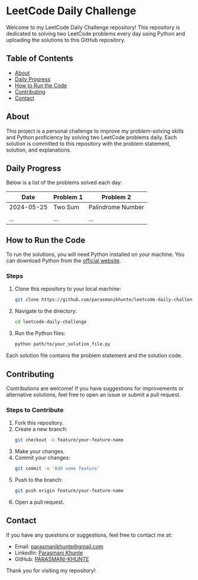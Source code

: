 # LeetCode Daily Challenge

Welcome to my LeetCode Daily Challenge repository! This repository is dedicated to solving two LeetCode problems every day using Python and uploading the solutions to this GitHub repository.

## Table of Contents

- [About](#about)
- [Daily Progress](#daily-progress)
- [How to Run the Code](#how-to-run-the-code)
- [Contributing](#contributing)
- [Contact](#contact)

## About

This project is a personal challenge to improve my problem-solving skills and Python proficiency by solving two LeetCode problems daily. Each solution is committed to this repository with the problem statement, solution, and explanations.

## Daily Progress

Below is a list of the problems solved each day:

| Date       | Problem 1 | Problem 2 |
|------------|-----------|-----------|
| 2024-05-25 | Two Sum   | Palindrome Number |
|            |           |           |
| ...        | ...       | ...       |

## How to Run the Code

To run the solutions, you will need Python installed on your machine. You can download Python from the [official website](https://www.python.org/).

### Steps

1. Clone this repository to your local machine:
    ```bash
    git clone https://github.com/parasmanikhunte/leetcode-daily-challenge.git
    ```
2. Navigate to the directory:
    ```bash
    cd leetcode-daily-challenge
    ```
3. Run the Python files:
    ```bash
    python path/to/your_solution_file.py
    ```

Each solution file contains the problem statement and the solution code.

## Contributing

Contributions are welcome! If you have suggestions for improvements or alternative solutions, feel free to open an issue or submit a pull request.

### Steps to Contribute

1. Fork this repository.
2. Create a new branch:
    ```bash
    git checkout -b feature/your-feature-name
    ```
3. Make your changes.
4. Commit your changes:
    ```bash
    git commit -m 'Add some feature'
    ```
5. Push to the branch:
    ```bash
    git push origin feature/your-feature-name
    ```
6. Open a pull request.

## Contact

If you have any questions or suggestions, feel free to contact me at:

- Email: [parasmanikhunte@gmail.com](mailto:parasmanikhunte@gmail.com)
- LinkedIn: [Parasmani Khunte](https://www.linkedin.com/in/parasmani-khunte-330488228)
- GitHub: [PARASMANI-KHUNTE](https://github.com/PARASMANI-KHUNTE)

Thank you for visiting my repository!
